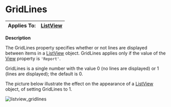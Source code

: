 




<h1 class="heading"><span class="name">GridLines</span></h1>

| Applies To: | [ListView](./listview.md) |
| --- | ---  |


**Description**


The GridLines property specifies whether or not lines are displayed between items in a [ListView](./listview.md) object. GridLines applies only if the value of the [View](View.htm) property is `'Report'`.


GridLines is a single number with the value 0 (no lines are displayed) or 1 (lines are displayed); the default is 0.


The picture below illustrate the effect on the appearance of a [ListView](./listview.md) object, of setting GridLines to 1.


![listview_gridlines](../img/listview-gridlines.png)




